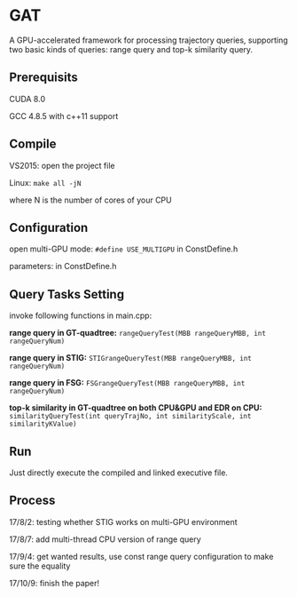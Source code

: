 # GAT
A GPU-accelerated framework for processing trajectory queries, supporting two basic kinds of queries: range query and top-k similarity query.

## Prerequisits ##
CUDA 8.0

GCC 4.8.5 with c++11 support

## Compile ##
VS2015: open the project file

Linux: `make all -jN`

where N is the number of cores of your CPU

## Configuration ##
open multi-GPU mode: `#define USE_MULTIGPU` in ConstDefine.h

parameters: in ConstDefine.h

## Query Tasks Setting ##

invoke following functions in main.cpp:

**range query in GT-quadtree:** `rangeQueryTest(MBB rangeQueryMBB, int rangeQueryNum)`

**range query in STIG:** `STIGrangeQueryTest(MBB rangeQueryMBB, int rangeQueryNum)`

**range query in FSG:** `FSGrangeQueryTest(MBB rangeQueryMBB, int rangeQueryNum)`

**top-k similarity in GT-quadtree on both CPU&GPU and EDR on CPU:** `similarityQueryTest(int queryTrajNo, int similarityScale, int similarityKValue)`


## Run ##
Just directly execute the compiled and linked executive file.

## Process ##
17/8/2: testing whether STIG works on multi-GPU environment

17/8/7: add multi-thread CPU version of range query

17/9/4: get wanted results, use const range query configuration to make sure the equality

17/10/9: finish the paper!
